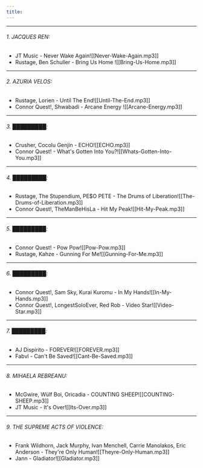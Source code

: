 ```yaml
---
title: ⠀
---
```

---
###### 1. JACQUES REN:
-  JT Music - Never Wake Again![[Never-Wake-Again.mp3]]
- Rustage, Ben Schuller - Bring Us Home ![[Bring-Us-Home.mp3]]
---
###### 2. AZURIA VELOS:
-  Rustage, Lorien - Until The End![[Until-The-End.mp3]]
- Connor Quest!, Shwabadi - Arcane Energy ![[Arcane-Energy.mp3]]
---
###### 3. █████████:
-  Crusher, Cocolu Genjin - ECHO![[ECHO.mp3]]
- Connor Quest! - What's Gotten Into You?![[Whats-Gotten-Into-You.mp3]]
---
###### 4. █████████:
-  Rustage, The Stupendium, PE$O PETE - The Drums of Liberation![[The-Drums-of-Liberation.mp3]]
- Connor Quest!, TheManBeHisLa - Hit My Peak![[Hit-My-Peak.mp3]]
---
###### 5. █████████:
-  Connor Quest! - Pow Pow![[Pow-Pow.mp3]]
- Rustage, Kahze - Gunning For Me![[Gunning-For-Me.mp3]]
---
###### 6. █████████:
-  Connor Quest!, Sam Sky, Kurai Kuromu - In My Hands![[In-My-Hands.mp3]]
- Connor Quest!, LongestSoloEver, Red Rob - Video Star![[Video-Star.mp3]]
---
###### 7. █████████:
-  AJ Dispirito - FOREVER![[FOREVER.mp3]]
- Fabvl - Can't Be Saved![[Cant-Be-Saved.mp3]]
---
###### 8. MIHAELA REBREANU:
-  McGwire, Wülf Boi, Oricadia - COUNTING SHEEP![[COUNTING-SHEEP.mp3]]
- JT Music - It's Over![[Its-Over.mp3]]
---
###### 9. THE SUPREME ACTS OF VIOLENCE:
-  Frank Wildhorn, Jack Murphy, Ivan Menchell, Carrie Manolakos, Eric Anderson - They're Only Human![[Theyre-Only-Human.mp3]]
- Jann - Gladiator![[Gladiator.mp3]]